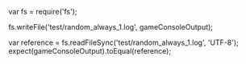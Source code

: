 var fs = require('fs');

fs.writeFile('test/random_always_1.log', gameConsoleOutput);

var reference = fs.readFileSync('test/random_always_1.log', 'UTF-8');
expect(gameConsoleOutput).toEqual(reference);
